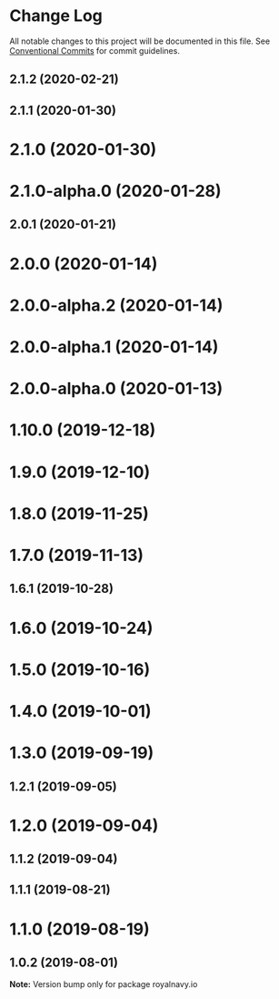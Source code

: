 # Change Log

All notable changes to this project will be documented in this file.
See [Conventional Commits](https://conventionalcommits.org) for commit guidelines.

## 2.1.2 (2020-02-21)



## 2.1.1 (2020-01-30)



# 2.1.0 (2020-01-30)



# 2.1.0-alpha.0 (2020-01-28)



## 2.0.1 (2020-01-21)



# 2.0.0 (2020-01-14)



# 2.0.0-alpha.2 (2020-01-14)



# 2.0.0-alpha.1 (2020-01-14)



# 2.0.0-alpha.0 (2020-01-13)



# 1.10.0 (2019-12-18)



# 1.9.0 (2019-12-10)



# 1.8.0 (2019-11-25)



# 1.7.0 (2019-11-13)



## 1.6.1 (2019-10-28)



# 1.6.0 (2019-10-24)



# 1.5.0 (2019-10-16)



# 1.4.0 (2019-10-01)



# 1.3.0 (2019-09-19)



## 1.2.1 (2019-09-05)



# 1.2.0 (2019-09-04)



## 1.1.2 (2019-09-04)



## 1.1.1 (2019-08-21)



# 1.1.0 (2019-08-19)



## 1.0.2 (2019-08-01)

**Note:** Version bump only for package royalnavy.io
